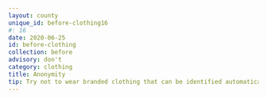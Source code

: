 ```yaml
---
layout: county 
unique_id: before-clothing16
#: 16
date: 2020-06-25
id: before-clothing
collection: before
advisory: don't
category: clothing
title: Anonymity
tip: Try not to wear branded clothing that can be identified automatically. <br> Avoid bright colors and multicolored clothing. 
---
```

